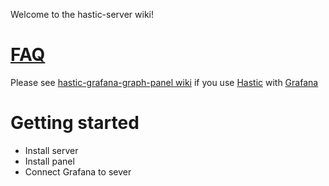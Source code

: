 Welcome to the hastic-server wiki!

# [FAQ](https://github.com/hastic/hastic-server/wiki/FAQ)

Please see [hastic-grafana-graph-panel wiki](https://github.com/hastic/hastic-grafana-graph-panel/wiki) if you use [Hastic](https://hastic.io/) with [Grafana](https://grafana.com/)

# Getting started

* Install server
* Install panel
* Connect Grafana to sever 